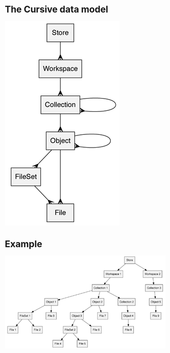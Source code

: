 # The Cursive data model

[![Cursive Data Model](images/cursive.png)](images/cursive-1440.png)

# Example

[![Cursive Example](images/cursive-example.png)](images/cursive-example-1440.png)
